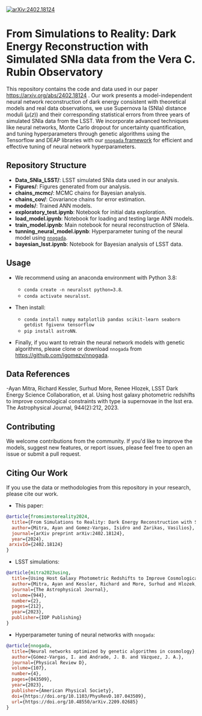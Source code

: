 <a href="https://arxiv.org/abs/2402.18124">
  <img src="https://img.shields.io/badge/arXiv-2402.18124-b31b1b.svg" alt="arXiv:2402.18124">
</a>

# From Simulations to Reality: Dark Energy Reconstruction with Simulated SNIa data from the Vera C. Rubin Observatory

This repository contains the code and data used in our paper https://arxiv.org/abs/2402.18124 . Our work presents a model-independent neural network reconstruction of dark energy consistent with theoretical models and real data observations, we use Supernova Ia (SNIa) distance moduli ($\mu(z)$) and their corresponding statistical errors from three years of simulated SNIa data from the LSST. We incorporate advanced techniques like neural networks, Monte Carlo dropout for uncertainty quantification, and tuning hyperparameters through genetic algorithms using the Tensorflow and DEAP libraries with our [`nnogada` framework](https://github.com/igomezv/Nnogada) for efficient and effective tuning of neural network hyperparameters.


## Repository Structure

- **Data_SNIa_LSST/**: LSST simulated SNIa data used in our analysis.
- **Figures/**: Figures generated from our analysis.
- **chains_mcmc/**: MCMC chains for Bayesian analysis.
- **chains_cov/**: Covariance chains for error estimation.
- **models/**: Trained ANN models.
- **exploratory_test.ipynb**: Notebook for initial data exploration.
- **load_model.ipynb**: Notebook for loading and testing large ANN models.
- **train_model.ipynb**: Main notebook for neural reconstruction of SNeIa.
- **tunning_neural_model.ipynb**: Hyperparameter tuning of the neural model using [`nnogada`](https://github.com/igomezv/nnogada).
- **bayesian_lsst.ipynb**: Notebook for Bayesian analysis of LSST data.


## Usage

- We recommend using an anaconda environment with Python 3.8:
  - `conda create -n neuralsst python=3.8`.
  - `conda activate neuralsst`.

- Then install:
  - `conda install numpy matplotlib pandas scikit-learn seaborn getdist fgivenx tensorflow`
  - `pip install astroNN`.

- Finally, if you want to retrain the neural network models with genetic algorithms, please clone or download `nnogada` from https://github.com/igomezv/nnogada.
  
## Data References
  -Ayan Mitra, Richard Kessler, Surhud More, Renee Hlozek, LSST Dark Energy Science Collaboration, et al. Using host galaxy photometric redshifts to improve cosmological constraints with type ia supernovae in the lsst era. The Astrophysical Journal, 944(2):212, 2023.


## Contributing

We welcome contributions from the community. If you'd like to improve the models, suggest new features, or report issues, please feel free to open an issue or submit a pull request.


## Citing Our Work

If you use the data or methodologies from this repository in your research, please cite our work.

- This paper:
```bibtex
@article{fromsimstoreality2024,
  title={From Simulations to Reality: Dark Energy Reconstruction with Simulated SNIa data from the Vera C. Rubin Observatory},
  author={Mitra, Ayan and Gomez-Vargas, Isidro and Zarikas, Vasilios},
  journal={arXiv preprint arXiv:2402.18124},
  year={2024},
 arxivId={2402.18124}
}
```

- LSST simulations:
```bibtex
@article{mitra2023using,
  title={Using Host Galaxy Photometric Redshifts to Improve Cosmological Constraints with Type Ia Supernovae in the LSST Era},
  author={Mitra, Ayan and Kessler, Richard and More, Surhud and Hlozek, Renee and LSST Dark Energy Science Collaboration and others},
  journal={The Astrophysical Journal},
  volume={944},
  number={2},
  pages={212},
  year={2023},
  publisher={IOP Publishing}
}
```

- Hyperparameter tuning of neural networks with `nnogada`:
```bibtex
@article{nnogada,
  title={Neural networks optimized by genetic algorithms in cosmology},
  author={Gómez-Vargas, I. and Andrade, J. B. and Vázquez, J. A.},
  journal={Physical Review D},
  volume={107},
  number={4},
  pages={043509},
  year={2023},
  publisher={American Physical Society},
  doi={https://doi.org/10.1103/PhysRevD.107.043509},
  url={https://doi.org/10.48550/arXiv.2209.02685}
}
```
